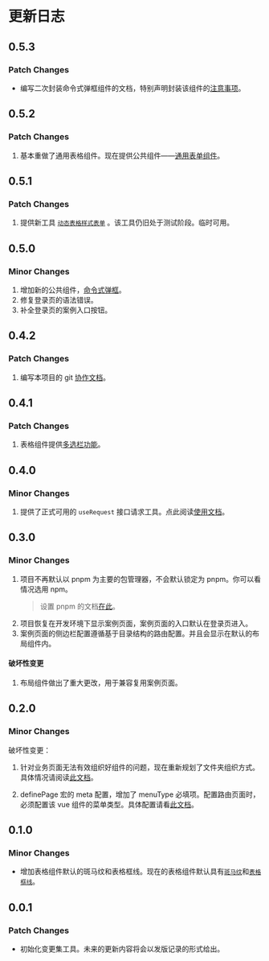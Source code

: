 # 更新日志

## 0.5.3

### Patch Changes

- 编写二次封装命令式弹框组件的文档，特别声明封装该组件的[注意事项](./components/dialog-promise/index.md#二次封装的注意事项)。

## 0.5.2

### Patch Changes

1. 基本重做了通用表格组件。现在提供公共组件——[通用表单组件](./components/base-form/index.md)。

## 0.5.1

### Patch Changes

1. 提供新工具 [`动态表格样式表单`](./components/dinamic-table-form/index.md) 。该工具仍旧处于测试阶段。临时可用。

## 0.5.0

### Minor Changes

1. 增加新的公共组件，[命令式弹框](./components/dialog-promise/index.md)。
2. 修复登录页的语法错误。
3. 补全登录页的案例入口按钮。

## 0.4.2

### Patch Changes

1. 编写本项目的 git [协作文档](./docs/git-with-aliyun-codeup.md)。

## 0.4.1

### Patch Changes

1. 表格组件提供[多选栏功能](./components/table/index.md#开启多选栏)。

## 0.4.0

### Minor Changes

1. 提供了正式可用的 `useRequest` 接口请求工具。点此阅读[使用文档](./composables/use-request/index.md)。

## 0.3.0

### Minor Changes

1. 项目不再默认以 pnpm 为主要的包管理器，不会默认锁定为 pnpm。你可以看情况选用 npm。
   > 设置 pnpm 的文档[在此](./docs/pnpm.md)。
2. 项目恢复在开发环境下显示案例页面，案例页面的入口默认在登录页进入。
3. 案例页面的侧边栏配置遵循基于目录结构的路由配置。并且会显示在默认的布局组件内。

#### 破坏性变更

1. 布局组件做出了重大更改，用于兼容复用案例页面。

## 0.2.0

### Minor Changes

破坏性变更：

1. 针对业务页面无法有效组织好组件的问题，现在重新规划了文件夹组织方式。具体情况请阅读[此文档](./docs/file-base-router/index.md)。

2. definePage 宏的 meta 配置，增加了 menuType 必填项。配置路由页面时，必须配置该 vue 组件的菜单类型。具体配置请看[此文档](./docs/file-base-router/index.md)。

## 0.1.0

### Minor Changes

- 增加表格组件默认的斑马纹和表格框线。现在的表格组件默认具有[`斑马纹`](https://element-plus.org/zh-CN/component/table.html#带斑马纹表格)和[`表格框线`](https://element-plus.org/zh-CN/component/table.html#带边框表格)。

## 0.0.1

### Patch Changes

- 初始化变更集工具。未来的更新内容将会以发版记录的形式给出。
